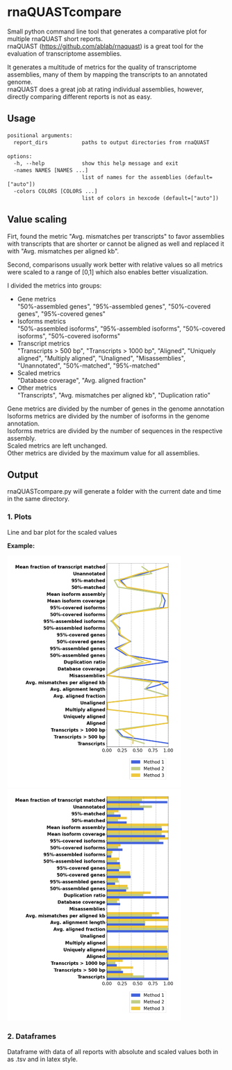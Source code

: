 # rnaQUASTcompare

Small python command line tool that generates a comparative plot for multiple rnaQUAST short reports.<br>
rnaQUAST (https://github.com/ablab/rnaquast) is a great tool for the evaluation of transcriptome assemblies.<br>

It generates a multitude of metrics for the quality of transcriptome assemblies, many of them by mapping the transcripts to an annotated genome.<br>
rnaQUAST does a great job at rating individual assemblies, however, directly comparing different reports is not as easy.

## Usage

```
positional arguments:
  report_dirs           paths to output directories from rnaQUAST

options:
  -h, --help            show this help message and exit
  -names NAMES [NAMES ...]
                        list of names for the assemblies (default=["auto"])
  -colors COLORS [COLORS ...]
                        list of colors in hexcode (default=["auto"])
```

## Value scaling

Firt, found the metric "Avg. mismatches per transcripts" to favor assemblies with transcripts that are shorter or cannot be aligned as well and replaced it with "Avg. mismatches per aligned kb".

Second, comparisons usually work better with relative values so all metrics were scaled to a range of [0,1] which also enables better visualization.

I divided the metrics into groups:

- Gene metrics<br>
"50%-assembled genes", "95%-assembled genes", "50%-covered genes", "95%-covered genes"
- Isoforms metrics<br>
"50%-assembled isoforms", "95%-assembled isoforms", "50%-covered isoforms", "50%-covered isoforms"
- Transcript metrics<br>
"Transcripts > 500 bp", "Transcripts > 1000 bp", "Aligned", "Uniquely aligned", "Multiply aligned", "Unaligned", "Misassemblies", "Unannotated", "50%-matched", "95%-matched"
- Scaled metrics<br>
"Database coverage", "Avg. aligned fraction"
- Other metrics<br>
"Transcripts", "Avg. mismatches per aligned kb", "Duplication ratio"

Gene metrics are divided by the number of genes in the genome annotation<br>
Isoforms metrics are divided by the number of isoforms in the genome annotation.<br>
Isoforms metrics are divided by the number of sequences in the respective assembly.<br>
Scaled metrics are left unchanged.<br>
Other metrics are divided by the maximum value for all assemblies.

## Output

rnaQUASTcompare.py will generate a folder with the current date and time in the same directory.<br>

### 1. Plots

Line and bar plot for the scaled values

**Example:**

<p float="left">
  <img src="rnaQUAST_comparison_lines.png" width="400" />
  <img src="rnaQUAST_comparison_bars.png" width="400" /> 
</p>

### 2. Dataframes

Dataframe with data of all reports with absolute and scaled values both in as .tsv and in latex style.
